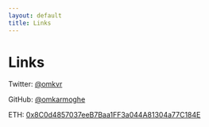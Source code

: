```yaml
---
layout: default
title: Links
---
```


# Links

Twitter: [@omkvr](https://twitter.com/omkvr)

GitHub: [@omkarmoghe](https://github.com/omkarmoghe)

ETH: [0x8C0d4857037eeB7Baa1FF3a044A81304a77C184E](https://etherscan.io/address/0x8C0d4857037eeB7Baa1FF3a044A81304a77C184E)
